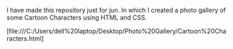 I have made this repository just for jun. In which I created a photo gallery of some Cartoon Characters using HTML and CSS.

[file:///C:/Users/dell%20laptop/Desktop/Photo%20Gallery/Cartoon%20Characters.html]